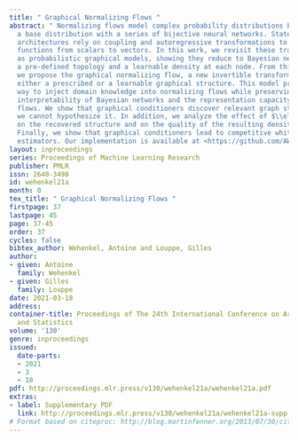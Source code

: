 ```yaml
---
title: " Graphical Normalizing Flows "
abstract: " Normalizing flows model complex probability distributions by combining
  a base distribution with a series of bijective neural networks. State-of-the-art
  architectures rely on coupling and autoregressive transformations to lift up invertible
  functions from scalars to vectors. In this work, we revisit these transformations
  as probabilistic graphical models, showing they reduce to Bayesian networks with
  a pre-defined topology and a learnable density at each node. From this new perspective,
  we propose the graphical normalizing flow, a new invertible transformation with
  either a prescribed or a learnable graphical structure. This model provides a promising
  way to inject domain knowledge into normalizing flows while preserving both the
  interpretability of Bayesian networks and the representation capacity of normalizing
  flows. We show that graphical conditioners discover relevant graph structure when
  we cannot hypothesize it. In addition, we analyze the effect of $\\ell_1$-penalization
  on the recovered structure and on the quality of the resulting density estimation.
  Finally, we show that graphical conditioners lead to competitive white box density
  estimators. Our implementation is available at <https://github.com/AWehenkel/DAG-NF>. "
layout: inproceedings
series: Proceedings of Machine Learning Research
publisher: PMLR
issn: 2640-3498
id: wehenkel21a
month: 0
tex_title: " Graphical Normalizing Flows "
firstpage: 37
lastpage: 45
page: 37-45
order: 37
cycles: false
bibtex_author: Wehenkel, Antoine and Louppe, Gilles
author:
- given: Antoine
  family: Wehenkel
- given: Gilles
  family: Louppe
date: 2021-03-18
address:
container-title: Proceedings of The 24th International Conference on Artificial Intelligence
  and Statistics
volume: '130'
genre: inproceedings
issued:
  date-parts:
  - 2021
  - 3
  - 18
pdf: http://proceedings.mlr.press/v130/wehenkel21a/wehenkel21a.pdf
extras:
- label: Supplementary PDF
  link: http://proceedings.mlr.press/v130/wehenkel21a/wehenkel21a-supp.pdf
# Format based on citeproc: http://blog.martinfenner.org/2013/07/30/citeproc-yaml-for-bibliographies/
---
```

